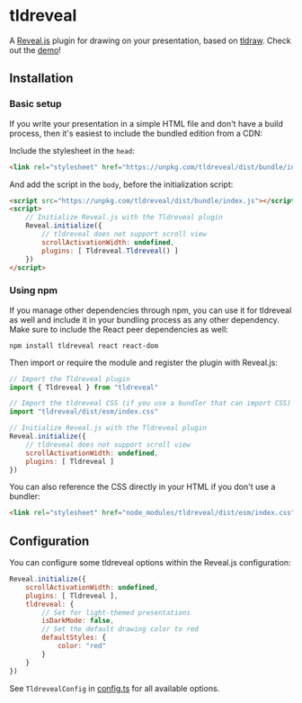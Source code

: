 # tldreveal

A [Reveal.js](https://revealjs.com/) plugin for drawing on your presentation, based on [tldraw](https://www.tldraw.com). Check out the [demo](https://arthurrump.github.io/tldreveal)!

## Installation

### Basic setup

If you write your presentation in a simple HTML file and don't have a build process, then it's easiest to include the bundled edition from a CDN:

Include the stylesheet in the `head`:

```html
<link rel="stylesheet" href="https://unpkg.com/tldreveal/dist/bundle/index.css" />
```

And add the script in the `body`, before the initialization script:

```html
<script src="https://unpkg.com/tldreveal/dist/bundle/index.js"></script>
<script>
    // Initialize Reveal.js with the Tldreveal plugin
    Reveal.initialize({
        // tldreveal does not support scroll view
        scrollActivationWidth: undefined,
        plugins: [ Tldreveal.Tldreveal() ]
    })
</script>
```

### Using npm

If you manage other dependencies through npm, you can use it for tldreveal as well and include it in your bundling process as any other dependency. Make sure to include the React peer dependencies as well:

```shell
npm install tldreveal react react-dom
```

Then import or require the module and register the plugin with Reveal.js:

```js
// Import the Tldreveal plugin
import { Tldreveal } from "tldreveal"

// Import the tldreveal CSS (if you use a bundler that can import CSS)
import "tldreveal/dist/esm/index.css"

// Initialize Reveal.js with the Tldreveal plugin
Reveal.initialize({
    // tldreveal does not support scroll view
    scrollActivationWidth: undefined,
    plugins: [ Tldreveal ]
})
```

You can also reference the CSS directly in your HTML if you don't use a bundler:

```html
<link rel="stylesheet" href="node_modules/tldreveal/dist/esm/index.css" />
```

## Configuration

You can configure some tldreveal options within the Reveal.js configuration:

```js
Reveal.initialize({
    scrollActivationWidth: undefined,
    plugins: [ Tldreveal ],
    tldreveal: {
        // Set for light-themed presentations
        isDarkMode: false,
        // Set the default drawing color to red
        defaultStyles: {
            color: "red"
        }
    }
})
```

See `TldrevealConfig` in [config.ts](package/src/config.ts) for all available options.
